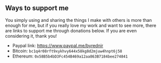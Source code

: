 ## Ways to support me

You simply using and sharing the things I make with others is more than enough for me, but if you really love my work and want to see more, there are links to support me through donations below. If you are even considering it, thank you!

- Paypal link: https://www.paypal.me/byrednir
- Bitcoin: `bc1q4r08rft9xykhvy644x58kg8d2mjuw4hnpt6j58`
- Ethereum: `0x58B5b4bD3Fc454B469a12aa863B7184bee274841`
